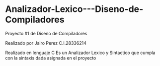 # Analizador-Lexico---Diseno-de-Compiladores

Proyecto #1 de Diseno de Compiladores

Realizado por Jairo Perez C.I.28336214

Realizado en lenguaje C
Es un Analizador Lexico y Sintactico que cumpla con la sintaxis
dada asignada en el proyecto
